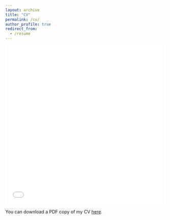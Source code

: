 ```yaml
---
layout: archive
title: "CV"
permalink: /cv/
author_profile: true
redirect_from:
  - /resume
---
```


<iframe src="/files/pdf/resume_ivan_zanardi.pdf" width="100%" height="500" frameborder="no" border="0" marginwidth="0" marginheight="0"></iframe>

You can download a PDF copy of my CV [here](/files/pdf/resume_ivan_zanardi.pdf).
